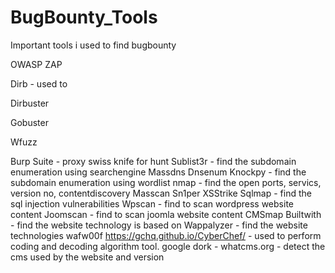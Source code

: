 # BugBounty_Tools
Important tools i used to find bugbounty


OWASP ZAP

Dirb  - used to 

Dirbuster

Gobuster

Wfuzz

Burp Suite - proxy swiss knife for hunt 
Sublist3r - find the subdomain enumeration using searchengine
Massdns
Dnsenum
Knockpy - find the subdomain enumeration using wordlist 
nmap - find the open ports, servics, version no, contentdiscovery 
Masscan
Sn1per
XSStrike
Sqlmap - find the sql injection vulnerabilities 
Wpscan - find to scan wordpress website content
Joomscan - find to scan joomla website content
CMSmap 
Builtwith  - find the website technology is based on 
Wappalyzer - find the website technologies 
wafw00f
https://gchq.github.io/CyberChef/  - used to perform coding and decoding algorithm tool. 
google dork - 
whatcms.org - detect the  cms used by the website and version 
